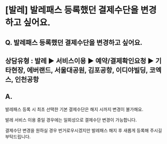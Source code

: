 # [발레] 발레패스 등록했던 결제수단을 변경하고 싶어요.

**Q. 발레패스 등록했던 결제수단을 변경하고 싶어요.**
--------------------------------

상담유형 : 발레 ▶ 서비스이용 ▶ 예약/결제확인요청 ▶ 기타현장, 에버랜드, 서울대공원, 김포공항, 이디야빌딩, 코엑스, 인천공항
-------------------------------------------------------------------------

**A.**
------

발레패스 등록 시 최초 선택한 기본 결제수단은 해지 시까지 변경이 불가해요.

발레 서비스 이용 중일 경우에는 일회성으로 결제수단 변경이 가능합니다.

결제수단 변경을 원하실 경우 번거로우시겠지만 발레패스 해지 후 새롭게 등록해 주시길 부탁드립니다.